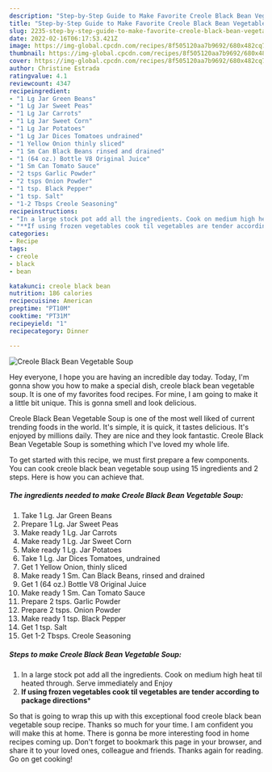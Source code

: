 ```yaml
---
description: "Step-by-Step Guide to Make Favorite Creole Black Bean Vegetable Soup"
title: "Step-by-Step Guide to Make Favorite Creole Black Bean Vegetable Soup"
slug: 2235-step-by-step-guide-to-make-favorite-creole-black-bean-vegetable-soup
date: 2022-02-16T06:17:53.421Z
image: https://img-global.cpcdn.com/recipes/8f505120aa7b9692/680x482cq70/creole-black-bean-vegetable-soup-recipe-main-photo.jpg
thumbnail: https://img-global.cpcdn.com/recipes/8f505120aa7b9692/680x482cq70/creole-black-bean-vegetable-soup-recipe-main-photo.jpg
cover: https://img-global.cpcdn.com/recipes/8f505120aa7b9692/680x482cq70/creole-black-bean-vegetable-soup-recipe-main-photo.jpg
author: Christine Estrada
ratingvalue: 4.1
reviewcount: 4347
recipeingredient:
- "1 Lg Jar Green Beans"
- "1 Lg Jar Sweet Peas"
- "1 Lg Jar Carrots"
- "1 Lg Jar Sweet Corn"
- "1 Lg Jar Potatoes"
- "1 Lg Jar Dices Tomatoes undrained"
- "1 Yellow Onion thinly sliced"
- "1 Sm Can Black Beans rinsed and drained"
- "1 (64 oz.) Bottle V8 Original Juice"
- "1 Sm Can Tomato Sauce"
- "2 tsps Garlic Powder"
- "2 tsps Onion Powder"
- "1 tsp. Black Pepper"
- "1 tsp. Salt"
- "1-2 Tbsps Creole Seasoning"
recipeinstructions:
- "In a large stock pot add all the ingredients. Cook on medium high heat til heated through. Serve immediately and Enjoy"
- "**If using frozen vegetables cook til vegetables are tender according to package directions***"
categories:
- Recipe
tags:
- creole
- black
- bean

katakunci: creole black bean 
nutrition: 186 calories
recipecuisine: American
preptime: "PT10M"
cooktime: "PT31M"
recipeyield: "1"
recipecategory: Dinner

---
```



![Creole Black Bean Vegetable Soup](https://img-global.cpcdn.com/recipes/8f505120aa7b9692/680x482cq70/creole-black-bean-vegetable-soup-recipe-main-photo.jpg)

Hey everyone, I hope you are having an incredible day today. Today, I'm gonna show you how to make a special dish, creole black bean vegetable soup. It is one of my favorites food recipes. For mine, I am going to make it a little bit unique. This is gonna smell and look delicious.

Creole Black Bean Vegetable Soup is one of the most well liked of current trending foods in the world. It's simple, it is quick, it tastes delicious. It's enjoyed by millions daily. They are nice and they look fantastic. Creole Black Bean Vegetable Soup is something which I've loved my whole life.




To get started with this recipe, we must first prepare a few components. You can cook creole black bean vegetable soup using 15 ingredients and 2 steps. Here is how you can achieve that.

<!--inarticleads1-->

##### The ingredients needed to make Creole Black Bean Vegetable Soup:

1. Take 1 Lg. Jar Green Beans
1. Prepare 1 Lg. Jar Sweet Peas
1. Make ready 1 Lg. Jar Carrots
1. Make ready 1 Lg. Jar Sweet Corn
1. Make ready 1 Lg. Jar Potatoes
1. Take 1 Lg. Jar Dices Tomatoes, undrained
1. Get 1 Yellow Onion, thinly sliced
1. Make ready 1 Sm. Can Black Beans, rinsed and drained
1. Get 1 (64 oz.) Bottle V8 Original Juice
1. Make ready 1 Sm. Can Tomato Sauce
1. Prepare 2 tsps. Garlic Powder
1. Prepare 2 tsps. Onion Powder
1. Make ready 1 tsp. Black Pepper
1. Get 1 tsp. Salt
1. Get 1-2 Tbsps. Creole Seasoning




<!--inarticleads2-->

##### Steps to make Creole Black Bean Vegetable Soup:

1. In a large stock pot add all the ingredients. Cook on medium high heat til heated through. Serve immediately and Enjoy
1. **If using frozen vegetables cook til vegetables are tender according to package directions***




So that is going to wrap this up with this exceptional food creole black bean vegetable soup recipe. Thanks so much for your time. I am confident you will make this at home. There is gonna be more interesting food in home recipes coming up. Don't forget to bookmark this page in your browser, and share it to your loved ones, colleague and friends. Thanks again for reading. Go on get cooking!
